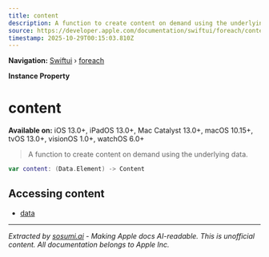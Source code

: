 ```yaml
---
title: content
description: A function to create content on demand using the underlying data.
source: https://developer.apple.com/documentation/swiftui/foreach/content
timestamp: 2025-10-29T00:15:03.810Z
---
```


**Navigation:** [Swiftui](/documentation/swiftui) › [foreach](/documentation/swiftui/foreach)

**Instance Property**

# content

**Available on:** iOS 13.0+, iPadOS 13.0+, Mac Catalyst 13.0+, macOS 10.15+, tvOS 13.0+, visionOS 1.0+, watchOS 6.0+

> A function to create content on demand using the underlying data.

```swift
var content: (Data.Element) -> Content
```

## Accessing content

- [data](/documentation/swiftui/foreach/data)

---

*Extracted by [sosumi.ai](https://sosumi.ai) - Making Apple docs AI-readable.*
*This is unofficial content. All documentation belongs to Apple Inc.*
